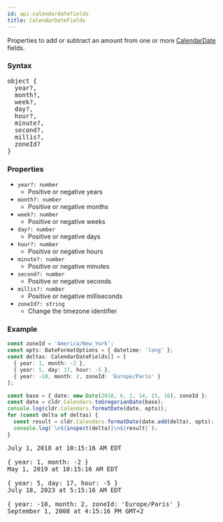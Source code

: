 ```yaml
---
id: api-calendardatefields
title: CalendarDateFields
---
```


Properties to add or subtract an amount from one or more [CalendarDate](api-calendardate.html) fields.

### Syntax

<pre class="syntax">
object {
  year?,
  month?,
  week?,
  day?,
  hour?,
  minute?,
  second?,
  millis?,
  zoneId?
}
</pre>

### Properties

  - <code class="def">year?: <span>number</span></code>
    - Positive or negative years
  - <code class="def">month?: <span>number</span></code>
    - Positive or negative months
  - <code class="def">week?: <span>number</span></code>
    - Positive or negative weeks
  - <code class="def">day?: <span>number</span></code>
    - Positive or negative days
  - <code class="def">hour?: <span>number</span></code>
    - Positive or negative hours
  - <code class="def">minute?: <span>number</span></code>
    - Positive or negative minutes
  - <code class="def">second?: <span>number</span></code>
    - Positive or negative seconds
  - <code class="def">millis?: <span>number</span></code>
    - Positive or negative milliseconds
  - <code class="def">zoneId?: <span>string</span></code>
    - Change the timezone identifier

### Example

```typescript
const zoneId = 'America/New_York';
const opts: DateFormatOptions = { datetime: 'long' };
const deltas: CalendarDateFields[] = [
  { year: 1, month: -2 },
  { year: 5, day: 17, hour: -5 },
  { year: -10, month: 2, zoneId: 'Europe/Paris' }
];

const base = { date: new Date(2018, 6, 1, 14, 15, 16), zoneId };
const date = cldr.Calendars.toGregorianDate(base);
console.log(cldr.Calendars.formatDate(date, opts));
for (const delta of deltas) {
  const result = cldr.Calendars.formatDate(date.add(delta), opts);
  console.log(`\n${inspect(delta)}\n${result}`);
}
```

<pre class="output">
July 1, 2018 at 10:15:16 AM EDT
&nbsp;
{ year: 1, month: -2 }
May 1, 2019 at 10:15:16 AM EDT
&nbsp;
{ year: 5, day: 17, hour: -5 }
July 18, 2023 at 5:15:16 AM EDT
&nbsp;
{ year: -10, month: 2, zoneId: 'Europe/Paris' }
September 1, 2008 at 4:15:16 PM GMT+2
</pre>
